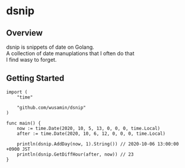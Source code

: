 # dsnip

## Overview
dsnip is snippets of date on Golang.  
A collection of date manuplations that I often do that  
I find wasy to forget.

## Getting Started
```
import (
	"time"

	"github.com/wusamin/dsnip"
)

func main() {
	now := time.Date(2020, 10, 5, 13, 0, 0, 0, time.Local)
	after := time.Date(2020, 10, 6, 12, 0, 0, 0, time.Local)

	println(dsnip.AddDay(now, 1).String()) // 2020-10-06 13:00:00 +0900 JST
	println(dsnip.GetDiffHour(after, now)) // 23
}
```